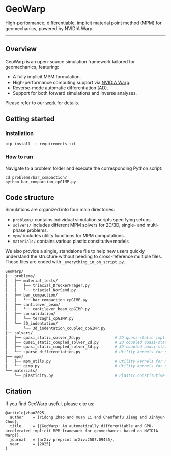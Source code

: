 # GeoWarp
High-performance, differentiable, implicit material point method (MPM) for geomechanics, powered by NVIDIA Warp.

---

## Overview
GeoWarp is an open-source simulation framework tailored for geomechanics, featuring:
- A fully implicit MPM formulation.
- High-performance computing support via [NVIDIA Warp](https://nvidia.github.io/warp/).
- Reverse-mode automatic differentiation (AD).
- Support for both forward simulations and inverse analyses.

Please refer to our [work](https://arxiv.org/abs/2507.09435) for details.

## Getting started
### Installation
```bash
pip install -r requirements.txt
```

### How to run
Navigate to a problem folder and execute the corresponding Python script:
```
cd problems/bar_compaction/
python bar_compaction_cpGIMP.py
```

## Code structure
Simulations are organized into four main directories:
- `problems/` contains individual simulation scripts specifying setups.
- `solvers/` includes different MPM solvers for 2D/3D, single- and multi-phase problems.
- `mpm/` includes utility functions for MPM computations.
- `materials/` contains various plastic constitutive models

We also provide a single, standalone file to help new users quickly understand the structure without needing to cross-reference multiple files. Those files are ended with `_everything_in_on_script.py`.

```bash
GeoWarp/
├── problems/                     
│   ├── material_tests/          
│   │   ├── triaxial_DruckerPrager.py
│   │   └── triaxial_NorSand.py
│   ├── bar_compaction/
│   │   └── bar_compaction_cpGIMP.py
│   ├── cantilever_beam/
│   │   └── cantilever_beam_cpGIMP.py
│   ├── consolidation/
│   │   └── terzaghi_cpGIMP.py
│   └── 3D_indentation/
│       └── 3d_indentation_coupled_cpGIMP.py
├── solvers/
│   ├── quasi_static_solver_2d.py               # 2D quasi-static implicit MPM solver 
│   ├── quasi_static_coupled_solver_2d.py       # 2D coupled quasi-static implicit MPM solver
│   ├── quasi_static_coupled_solver_3d.py       # 3D coupled quasi-static implicit MPM solver
│   └── sparse_differentiation.py               # Utility kernels for sparse differentiation
├── mpm/
│   ├── mpm_utils.py                            # Utility kernels for MPM functions
│   └── gimp.py                                 # Utility kernels for generalized interpolation material point shape function
└── materials/
    └── plasticity.py                           # Plastic constitutive models
```

## Citation
If you find GeoWarp useful, please cite us:
```
@article{zhao2025,
  author    = {Yidong Zhao and Xuan Li and Chenfanfu Jiang and Jinhyun Choo},
  title     = {{GeoWarp: An automatically differentiable and GPU-accelerated implicit MPM framework for geomechanics based on NVIDIA Warp}},
  journal   = {arXiv preprint arXiv:2507.09435},
  year      = {2025}
}
```